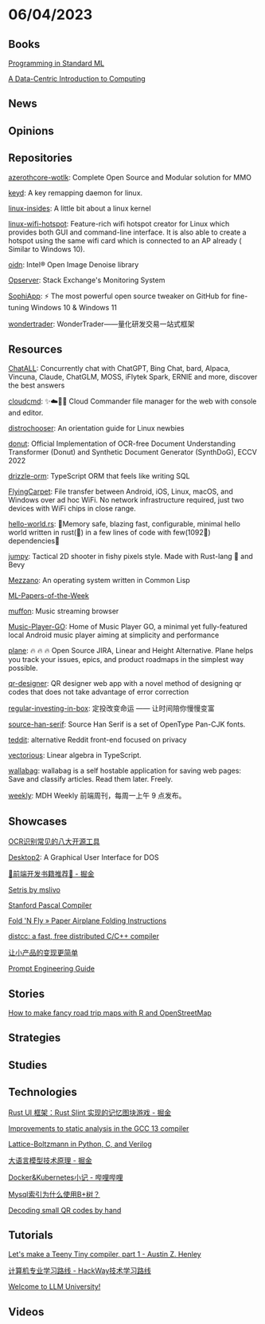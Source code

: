 # 06/04/2023

## Books
[Programming in Standard ML](https://www.cs.cmu.edu/~rwh/isml/book.pdf)

[A Data-Centric Introduction to Computing](https://dcic-world.org/)

## News

## Opinions

## Repositories
[azerothcore-wotlk](https://github.com/azerothcore/azerothcore-wotlk): Complete Open Source and Modular solution for MMO

[keyd](https://github.com/rvaiya/keyd): A key remapping daemon for linux.

[linux-insides](https://github.com/0xAX/linux-insides): A little bit about a linux kernel

[linux-wifi-hotspot](https://github.com/lakinduakash/linux-wifi-hotspot): Feature-rich wifi hotspot creator for Linux which provides both GUI and command-line interface. It is also able to create a hotspot using the same wifi card which is connected to an AP already ( Similar to Windows 10).

[oidn](https://github.com/OpenImageDenoise/oidn): Intel® Open Image Denoise library

[Opserver](https://github.com/opserver/Opserver): Stack Exchange's Monitoring System

[SophiApp](https://github.com/Sophia-Community/SophiApp): ⚡ The most powerful open source tweaker on GitHub for fine-tuning Windows 10 & Windows 11

[wondertrader](https://github.com/wondertrader/wondertrader): WonderTrader——量化研发交易一站式框架

## Resources
[ChatALL](https://github.com/sunner/ChatALL): Concurrently chat with ChatGPT, Bing Chat, bard, Alpaca, Vincuna, Claude, ChatGLM, MOSS, iFlytek Spark, ERNIE and more, discover the best answers

[cloudcmd](https://github.com/coderaiser/cloudcmd): ✨☁️📁✨ Cloud Commander file manager for the web with console and editor.

[distrochooser](https://github.com/distrochooser/distrochooser): An orientation guide for Linux newbies

[donut](https://github.com/clovaai/donut): Official Implementation of OCR-free Document Understanding Transformer (Donut) and Synthetic Document Generator (SynthDoG), ECCV 2022

[drizzle-orm](https://github.com/drizzle-team/drizzle-orm): TypeScript ORM that feels like writing SQL

[FlyingCarpet](https://github.com/spieglt/FlyingCarpet): File transfer between Android, iOS, Linux, macOS, and Windows over ad hoc WiFi. No network infrastructure required, just two devices with WiFi chips in close range.

[hello-world.rs](https://github.com/mTvare6/hello-world.rs): 🚀Memory safe, blazing fast, configurable, minimal hello world written in rust(🚀) in a few lines of code with few(1092🚀) dependencies🚀

[jumpy](https://github.com/fishfolk/jumpy): Tactical 2D shooter in fishy pixels style. Made with Rust-lang 🦀 and Bevy

[Mezzano](https://github.com/froggey/Mezzano): An operating system written in Common Lisp

[ML-Papers-of-the-Week](https://github.com/dair-ai/ML-Papers-of-the-Week)

[muffon](https://github.com/staniel359/muffon): Music streaming browser

[Music-Player-GO](https://github.com/enricocid/Music-Player-GO): Home of Music Player GO, a minimal yet fully-featured local Android music player aiming at simplicity and performance

[plane](https://github.com/makeplane/plane): 🔥 🔥 🔥 Open Source JIRA, Linear and Height Alternative. Plane helps you track your issues, epics, and product roadmaps in the simplest way possible.

[qr-designer](https://github.com/kochrt/qr-designer): QR designer web app with a novel method of designing qr codes that does not take advantage of error correction

[regular-investing-in-box](https://github.com/xiaolai/regular-investing-in-box): 定投改变命运 —— 让时间陪你慢慢变富

[source-han-serif](https://github.com/adobe-fonts/source-han-serif): Source Han Serif is a set of OpenType Pan-CJK fonts.

[teddit](https://codeberg.org/teddit/teddit): alternative Reddit front-end focused on privacy

[vectorious](https://github.com/mateogianolio/vectorious): Linear algebra in TypeScript.

[wallabag](https://github.com/wallabag/wallabag): wallabag is a self hostable application for saving web pages: Save and classify articles. Read them later. Freely.

[weekly](https://github.com/sorrycc/weekly): MDH Weekly 前端周刊，每周一上午 9 点发布。

## Showcases
[OCR识别常见的八大开源工具](https://mp.weixin.qq.com/s/KKiFSuHyMZBeCGbjBP4n1g)

[Desktop2](http://www.mevis-research.de/~ritter/awakeideas/desktop.html): A Graphical User Interface for DOS

[🎉前端开发书籍推荐🎉 - 掘金](https://juejin.cn/post/7238552719266644029)

[Setris by mslivo](https://mslivo.itch.io/setris)

[Stanford Pascal Compiler](http://bernd-oppolzer.de/job9.htm)

[Fold 'N Fly » Paper Airplane Folding Instructions](https://www.foldnfly.com/)

[distcc: a fast, free distributed C/C++ compiler](https://www.distcc.org/)

[让小产品的变现更简单](https://www.ezindie.com/)

[Prompt Engineering Guide](https://www.promptingguide.ai/)

## Stories
[How to make fancy road trip maps with R and OpenStreetMap](https://www.andrewheiss.com/blog/2023/06/01/geocoding-routing-openstreetmap-r/)

## Strategies

## Studies

## Technologies
[Rust UI 框架：Rust Slint 实现的记忆图块游戏 - 掘金](https://juejin.cn/post/7238472159647285308)

[Improvements to static analysis in the GCC 13 compiler](https://developers.redhat.com/articles/2023/05/31/improvements-static-analysis-gcc-13-compiler#)

[Lattice-Boltzmann in Python, C, and Verilog](https://vanhunteradams.com/DE1/Lattice_Boltzmann/Lattice_Boltzmann.html)

[大语言模型技术原理 - 掘金](https://juejin.cn/post/7238762963909640229)

[Docker&Kubernetes小记 - 哔哩哔哩](https://www.bilibili.com/read/cv21266100)

[Mysql索引为什么使用B+树？](https://mp.weixin.qq.com/s/JUzySCL3rK4hXqh_0HnG6g)

[Decoding small QR codes by hand](https://blog.qartis.com/decoding-small-qr-codes-by-hand/)

## Tutorials
[Let's make a Teeny Tiny compiler, part 1 - Austin Z. Henley](https://austinhenley.com/blog/teenytinycompiler1.html)

[计算机专业学习路线 - HackWay技术学习路线](https://hackway.org/docs/cs/intro)

[Welcome to LLM University!](https://docs.cohere.com/docs/llmu)

## Videos
